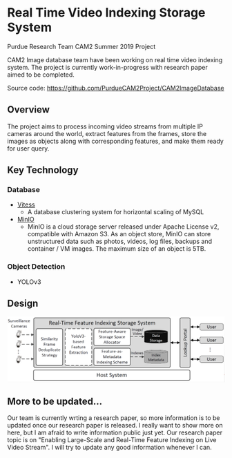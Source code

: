 # Real Time Video Indexing Storage System
Purdue Research Team CAM2 Summer 2019 Project

CAM2 Image database team have been working on real time video indexing system. The project is currently work-in-progress with research paper aimed to be completed.

Source code: https://github.com/PurdueCAM2Project/CAM2ImageDatabase

## Overview
The project aims to process incoming video streams from multiple IP cameras around the world, extract features from the frames, store the images as objects along with corresponding features, and make them ready for user query.

## Key Technology

### Database
* [Vitess](https://github.com/vitessio)
  * A database clustering system for horizontal scaling of MySQL
* [MinIO](https://github.com/minio)
  * MinIO is a cloud storage server released under Apache License v2, compatible with Amazon S3.
As an object store, MinIO can store unstructured data such as photos, videos, log files, backups and container / VM images. The maximum size of an object is 5TB.

### Object Detection
* YOLOv3

## Design
![System Design](/images/overall.png)

## More to be updated...
Our team is currently wrting a research paper, so more information is to be updated once our research paper is released. I really want to show more on here, but I am afraid to write information public just yet. Our research paper topic is on "Enabling Large-Scale and Real-Time Feature Indexing on Live Video Stream". I will try to update any good information whenever I can.

